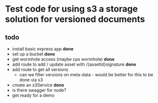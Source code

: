 # Test code for using s3 a storage solution for versioned documents

## todo

* install basic express app **done**
* set up a bucket **done**
* get wormhole access (maybe cps wormhole) **done**
* add route to add / update asset with /{assetId}signature **done**
* add route to get all versions
  * can we filter versions on meta-data - would be better for this to be done via s3
* create an s3Service **done**
* is there swagger for node?
* get ready for a demo